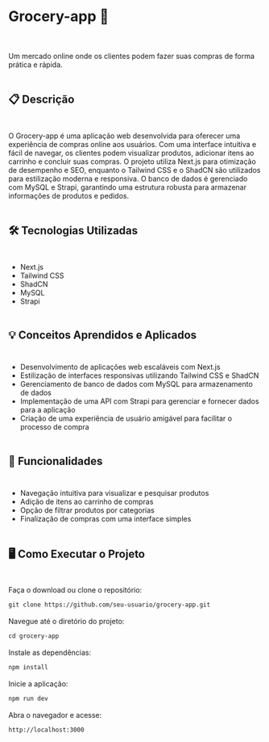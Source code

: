 # Grocery-app 🛒 <br><br>
Um mercado online onde os clientes podem fazer suas compras de forma prática e rápida. <br><br>

## 📋 Descrição <br><br>

O Grocery-app é uma aplicação web desenvolvida para oferecer uma experiência de compras online aos usuários. Com uma interface intuitiva e fácil de navegar, os clientes podem visualizar produtos, adicionar itens ao carrinho e concluir suas compras. O projeto utiliza Next.js para otimização de desempenho e SEO, enquanto o Tailwind CSS e o ShadCN são utilizados para estilização moderna e responsiva. O banco de dados é gerenciado com MySQL e Strapi, garantindo uma estrutura robusta para armazenar informações de produtos e pedidos. <br><br> 

## 🛠️ Tecnologias Utilizadas <br><br>

- Next.js
- Tailwind CSS
- ShadCN
- MySQL
- Strapi <br><br>

  
## 💡 Conceitos Aprendidos e Aplicados <br><br> 

- Desenvolvimento de aplicações web escaláveis com Next.js
- Estilização de interfaces responsivas utilizando Tailwind CSS e ShadCN
- Gerenciamento de banco de dados com MySQL para armazenamento de dados
- Implementação de uma API com Strapi para gerenciar e fornecer dados para a aplicação
- Criação de uma experiência de usuário amigável para facilitar o processo de compra <br><br>


## 🚀 Funcionalidades <br><br>

- Navegação intuitiva para visualizar e pesquisar produtos
- Adição de itens ao carrinho de compras
- Opção de filtrar produtos por categorias
- Finalização de compras com uma interface simples <br><br>


## 🖥️ Como Executar o Projeto <br><br> 

Faça o download ou clone o repositório:

``` git clone https://github.com/seu-usuario/grocery-app.git ``` <br><br>
Navegue até o diretório do projeto:

``` cd grocery-app ``` <br><br>
Instale as dependências:


``` npm install ``` <br><br>
Inicie a aplicação:


``` npm run dev ``` <br><br>
Abra o navegador e acesse:

``` http://localhost:3000 ``` <br><br>
